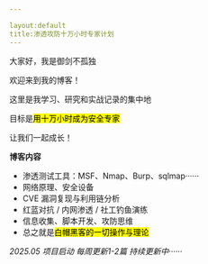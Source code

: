 ```yaml
---

layout:default
title:渗透攻防十万小时专家计划
---
```


大家好，我是御剑不孤独

欢迎来到我的博客！

这里是我学习、研究和实战记录的集中地

目标是<mark>用十万小时成为安全专家</mark>

让我们一起成长！

**博客内容**

- 渗透测试工具：MSF、Nmap、Burp、sqlmap······
- 网络原理、安全设备
- CVE 漏洞复现与利用链分析
- 红蓝对抗 / 内网渗透 / 社工钓鱼演练
- 信息收集、脚本开发、攻防思维
- 总之就是<mark>白帽黑客的一切操作与理论</mark>




*2025.05 项目启动*
*每周更新1-2篇*
*持续更新中······*


